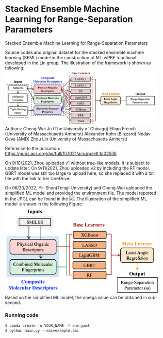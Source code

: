 # Stacked Ensemble Machine Learning for Range-Separation Parameters

Stacked Ensemble Machine Learning for Range-Separation Parameters

Source codes and original dataset for the stacked ensemble machine learning (SEML) model in the construction of ML-wPBE functional developed in the Lin group. The illustration of the framework is shown as following:
![](https://github.com/Lin-Group-at-UMass/ML-wPBE/blob/main/SEML-wPBE.jpg)
Authors: Cheng-Wei Ju (The University of Chicago)  Ethan French (University of Massachusetts Amherst) Alexander Kohn (Blizzard) Nedav Geva (AMD) Zhou Lin (University of Massachusetts Amherst)

Reference to the pulication: https://pubs.acs.org/doi/full/10.1021/acs.jpclett.1c02506

On 9/10/2021, Zhou uploaded v1 without tree-like models. It is subject to update later. 
On 9/11/2021, Zhou uploaded v2 by including the RF model. GBRT model was still too large to upload here, so she replaced it with a txt file with the link to her OneDrive.

On 06/20/2022, Yili Shen(Tongji University) and Cheng-Wei uploaded the simplified ML model and provided the environment file. The model reported in the JPCL can be found in the ![](model_full). The illustration of the simplified ML model is shown in the following Figure:
![](figure2.jpg)
Based on the simplified ML model, the omega value can be obtained in sub-second.

### Running code

```shell
$ conda create -n YOUR_NAME -f env.yaml
$ python main.py --smi=example.smi


```
